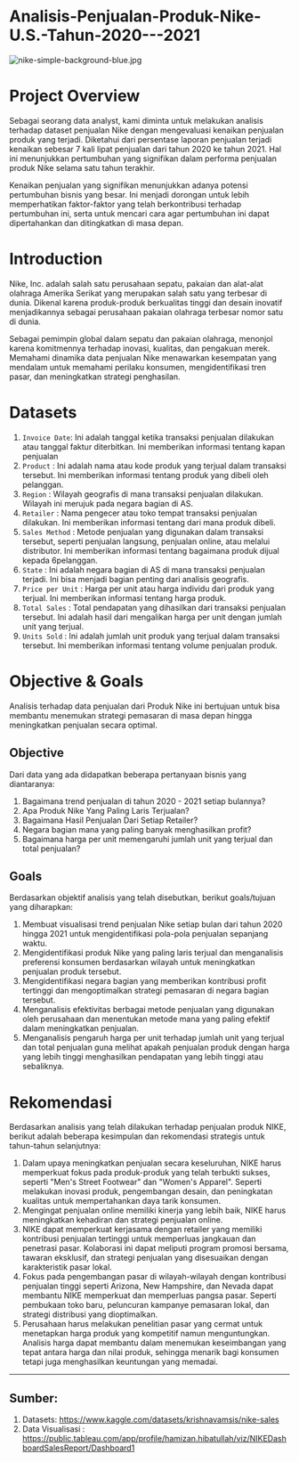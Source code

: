 # Analisis-Penjualan-Produk-Nike-U.S.-Tahun-2020---2021

![nike-simple-background-blue.jpg](https://github.com/ham407/Analisis-Penjualan-Produk-Nike-U.S.-Tahun-2020---2021/blob/main/img/nike-simple-background-blue.jpg)

# Project Overview
Sebagai seorang data analyst, kami diminta untuk melakukan analisis terhadap dataset penjualan Nike dengan mengevaluasi kenaikan penjualan produk yang terjadi. Diketahui dari persentase laporan penjualan terjadi kenaikan sebesar 7 kali lipat penjualan dari tahun 2020 ke tahun 2021. Hal ini menunjukkan pertumbuhan yang signifikan dalam performa penjualan produk Nike selama satu tahun terakhir.

Kenaikan penjualan yang signifikan menunjukkan adanya potensi pertumbuhan bisnis yang besar. Ini menjadi dorongan untuk lebih memperhatikan faktor-faktor yang telah berkontribusi terhadap pertumbuhan ini, serta untuk mencari cara agar pertumbuhan ini dapat dipertahankan dan ditingkatkan di masa depan.

# Introduction
Nike, Inc. adalah salah satu perusahaan sepatu, pakaian dan alat-alat olahraga Amerika Serikat yang merupakan salah satu yang terbesar di dunia. Dikenal karena produk-produk berkualitas tinggi dan desain inovatif menjadikannya sebagai perusahaan pakaian olahraga terbesar nomor satu di dunia.

Sebagai pemimpin global dalam sepatu dan pakaian olahraga, menonjol karena komitmennya terhadap inovasi, kualitas, dan pengakuan merek. Memahami dinamika data penjualan Nike menawarkan kesempatan yang mendalam untuk memahami perilaku konsumen, mengidentifikasi tren pasar, dan meningkatkan strategi penghasilan.

# Datasets
1. `Invoice Date`: Ini adalah tanggal ketika transaksi penjualan dilakukan atau tanggal faktur diterbitkan. Ini memberikan informasi tentang kapan penjualan  
2. `Product` : Ini adalah nama atau kode produk yang terjual dalam transaksi tersebut. Ini memberikan informasi tentang produk yang dibeli oleh pelanggan. 
3. `Region` : Wilayah geografis di mana transaksi penjualan dilakukan. Wilayah ini merujuk pada negara bagian di AS. 
4. `Retailer` : Nama pengecer atau toko tempat transaksi penjualan dilakukan. Ini memberikan informasi tentang dari mana produk dibeli. 
5. `Sales Method` : Metode penjualan yang digunakan dalam transaksi tersebut, seperti penjualan langsung, penjualan online, atau melalui distributor. Ini memberikan informasi tentang bagaimana produk dijual kepada 6pelanggan. 
7. `State` : Ini adalah negara bagian di AS di mana transaksi penjualan terjadi. Ini bisa menjadi bagian penting dari analisis geografis. 
8. `Price per Unit` : Harga per unit atau harga individu dari produk yang terjual. Ini memberikan informasi tentang harga produk. 
9. `Total Sales` : Total pendapatan yang dihasilkan dari transaksi penjualan tersebut. Ini adalah hasil dari mengalikan harga per unit dengan jumlah unit yang terjual. 
10. `Units Sold` : Ini adalah jumlah unit produk yang terjual dalam transaksi tersebut. Ini memberikan informasi tentang volume penjualan produk.

# Objective & Goals
Analisis terhadap data penjualan dari Produk Nike ini bertujuan untuk bisa membantu menemukan strategi pemasaran di masa depan hingga meningkatkan penjualan secara optimal.

## Objective
Dari data yang ada didapatkan beberapa pertanyaan bisnis yang diantaranya:
1. Bagaimana trend penjualan di tahun 2020 - 2021 setiap bulannya?
2. Apa Produk Nike Yang Paling Laris Terjualan?
3. Bagaimana Hasil Penjualan Dari Setiap Retailer?
4. Negara bagian mana yang paling banyak menghasilkan profit?
5. Bagaimana harga per unit memengaruhi jumlah unit yang terjual dan total penjualan?

## Goals
Berdasarkan objektif analisis yang telah disebutkan, berikut goals/tujuan yang diharapkan:
1. Membuat visualisasi trend penjualan Nike setiap bulan dari tahun 2020 hingga 2021 untuk mengidentifikasi pola-pola penjualan sepanjang waktu.
2. Mengidentifikasi produk Nike yang paling laris terjual dan menganalisis preferensi konsumen berdasarkan wilayah untuk meningkatkan penjualan produk tersebut.
3. Mengidentifikasi negara bagian yang memberikan kontribusi profit tertinggi dan mengoptimalkan strategi pemasaran di negara bagian tersebut.
4. Menganalisis efektivitas berbagai metode penjualan yang digunakan oleh perusahaan dan menentukan metode mana yang paling efektif dalam meningkatkan penjualan.
5. Menganalisis pengaruh harga per unit terhadap jumlah unit yang terjual dan total penjualan guna melihat apakah penjualan produk dengan harga yang lebih tinggi menghasilkan pendapatan yang lebih tinggi atau sebaliknya.

# Rekomendasi
Berdasarkan analisis yang telah dilakukan terhadap penjualan produk NIKE, berikut adalah beberapa kesimpulan dan rekomendasi strategis untuk tahun-tahun selanjutnya:

1. Dalam upaya meningkatkan penjualan secara keseluruhan, NIKE harus memperkuat fokus pada produk-produk yang telah terbukti sukses, seperti "Men's Street Footwear" dan "Women's Apparel". Seperti melakukan inovasi produk, pengembangan desain, dan peningkatan kualitas untuk mempertahankan daya tarik konsumen.
2. Mengingat penjualan online memiliki kinerja yang lebih baik, NIKE harus meningkatkan kehadiran dan strategi penjualan online.
3. NIKE dapat memperkuat kerjasama dengan retailer yang memiliki kontribusi penjualan tertinggi untuk memperluas jangkauan dan penetrasi pasar. Kolaborasi ini dapat meliputi program promosi bersama, tawaran eksklusif, dan strategi penjualan yang disesuaikan dengan karakteristik pasar lokal.
4. Fokus pada pengembangan pasar di wilayah-wilayah dengan kontribusi penjualan tinggi seperti Arizona, New Hampshire, dan Nevada dapat membantu NIKE memperkuat dan memperluas pangsa pasar. Seperti pembukaan toko baru, peluncuran kampanye pemasaran lokal, dan strategi distribusi yang dioptimalkan.
5. Perusahaan harus melakukan penelitian pasar yang cermat untuk menetapkan harga produk yang kompetitif namun menguntungkan. Analisis harga dapat membantu dalam menemukan keseimbangan yang tepat antara harga dan nilai produk, sehingga menarik bagi konsumen tetapi juga menghasilkan keuntungan yang memadai.

---
## Sumber:
1. Datasets: https://www.kaggle.com/datasets/krishnavamsis/nike-sales
2. Data Visualisasi : https://public.tableau.com/app/profile/hamizan.hibatullah/viz/NIKEDashboardSalesReport/Dashboard1
